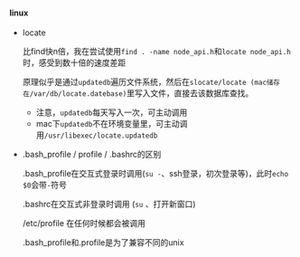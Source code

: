 #### linux

+ locate

  比find快n倍，我在尝试使用`find . -name node_api.h`和`locate node_api.h`时，感受到数十倍的速度差距

  原理似乎是通过`updatedb`遍历文件系统，然后在`slocate/locate (mac储存在/var/db/locate.datebase)`里写入文件，直接去该数据库查找。

  + 注意，`updatedb`每天写入一次，可主动调用
  + mac下`updatedb`不在环境变量里，可主动调用`/usr/libexec/locate.updatedb`



+ .bash_profile / profile / .bashrc的区别

  .bash_profile在交互式登录时调用(`su -`、ssh登录，初次登录等)，此时`echo $0`会带`-`符号

  .bashrc在交互式非登录时调用 (`su` 、打开新窗口)

  /etc/profile 在任何时候都会被调用

  .bash_profile和.profile是为了兼容不同的unix